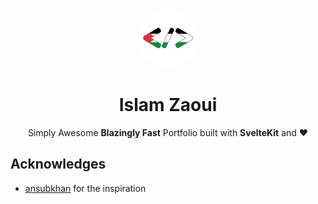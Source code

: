 <p align="center">
<a href="https://islamzaoui.top"><img src=https://github.com/islamzaoui/portfolio/blob/main/static/pwa-512x512.png width=96 hieght=96 style="border-radius: 9999px; object-fit: cover;" /></a>
</p>

<h1 align="center">Islam Zaoui</h1>

<p align="center">
Simply Awesome <b>Blazingly Fast</b> Portfolio built with <b>SvelteKit</b> and <b>❤</b>
</p>

## Acknowledges

- [ansubkhan](https://ansubkhan.com/) for the inspiration
